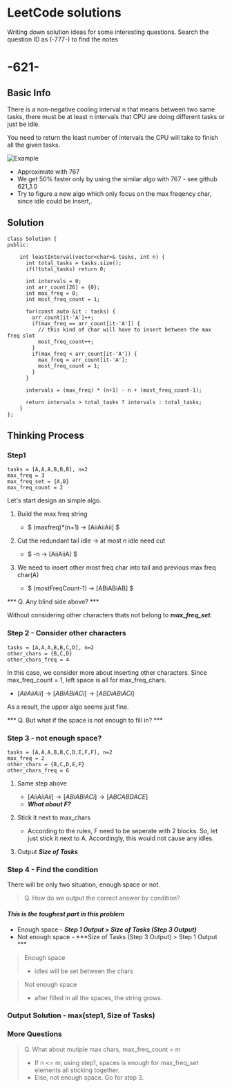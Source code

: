 # LeetCode solutions
Writing down solution ideas for some interesting questions.
Search the question ID as (-777-) to find the notes

# -621-
## Basic Info
There is a non-negative cooling interval n that means between two same tasks, there must be at least n intervals that CPU are doing different tasks or just be idle.

You need to return the least number of intervals the CPU will take to finish all the given tasks.

![Example](https://i.imgur.com/18P3qUi.png)

* Approximate with 767 
* We get 50% faster only by using the similar algo with 767 - see github 621_1.0
* Try to figure a new algo which only focus on the max freqency char, since idle could be insert,.

## Solution
```
class Solution {
public:

    int leastInterval(vector<char>& tasks, int n) {
      int total_tasks = tasks.size();
      if(!total_tasks) return 0;
      
      int intervals = 0;
      int arr_count[26] = {0};
      int max_freq = 0;
      int most_freq_count = 1;
      
      for(const auto &it : tasks) {
        arr_count[it-'A']++;
        if(max_freq == arr_count[it-'A']) {
          // this kind of char will have to insert between the max freq slot 
          most_freq_count++; 
        }
        if(max_freq < arr_count[it-'A']) {
          max_freq = arr_count[it-'A'];
          most_freq_count = 1;
        }
      }
      
      intervals = (max_freq) * (n+1) - n + (most_freq_count-1);
      
      return intervals > total_tasks ? intervals : total_tasks;
    }
};
```
## Thinking Process

### Step1
```
tasks = [A,A,A,B,B,B], n=2
max_freq = 3 
max_freq_set = {A,B} 
max_freq_count = 2
```
Let's start design an simple algo.

1. Build the max freq string 
     
     - $ (maxfreq)*(n+1) → [AiiAiiAii] $ 
  
2. Cut the redundant tail idle -> at most n idle need cut 
     
      - $ -n → [AiiAiiA] $
3. We need to insert other most freq char into tail and previous max freq char(A) 
 
      - $ (mostFreqCount-1) → [ABiABiAB] $

*** Q. Any blind side above? ***
  
  Without considering other characters thats not belong to ***max_freq_set***.

### Step 2 - Consider other characters
```
tasks = [A,A,A,B,B,C,D], n=2
other_chars = {B,C,D}
other_chars_freq = 4 
```

  In this case, we consider more about inserting other    characters. Since max_freq_count = 1, left space is all for max_freq_chars.
        
  - $[AiiAiiAii] → [ABiABiACi] → [ABDiABiACi]$
        
As a result, the upper algo seems just fine. 
> 
*** Q. But what if the space is not enough to fill in? ***

### Step 3 - not enough space?
```
tasks = [A,A,A,B,B,C,D,E,F,F], n=2
max_freq = 2
other_chars = {B,C,D,E,F}
other_chars_freq = 6 
```

1. Same step above
   - $[AiiAiiAii] → [ABiABiACi] → [ABCABDACE]$
   - ***What about $F$?*** 
2. Stick it next to max_chars
   - According to the rules, F need to be seperate with 2 blocks. So, let just stick it next to A. Accordingly, this would not cause any idles.

3. Output ***Size of Tasks***
   

### Step 4 - Find the condition
There will be only two situation, enough space or not.

> Q. How do we output the correct answer by condition?

#### ***This is the toughest part in this problem***

* Enough space -  ***Step 1 Output > Size of Tasks (Step 3 Output)*** 
* Not enough space - ***Size of Tasks (Step 3 Output) > Step 1 Output ***

> Enough space
>   - idles will be set between the chars

> Not enough space
>   - after filled in all the spaces, the string grows.


### Output Solution - max(step1, Size of Tasks)

### More Questions
> Q. What about mutiple max chars, max_freq_count = m
>    - If n <= m, using step1, spaces is enough for  max_freq_set elements all sticking together.
>    - Else, not enough space. Go for step 3.



